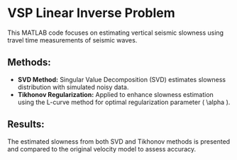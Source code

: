 # VSP Linear Inverse Problem  

This MATLAB code focuses on estimating vertical seismic slowness using travel time measurements of seismic waves. 

## Methods:  
 
- **SVD Method:** Singular Value Decomposition (SVD) estimates slowness distribution with simulated noisy data.  
- **Tikhonov Regularization:** Applied to enhance slowness estimation using the L-curve method for optimal regularization parameter \( \alpha \).  

## Results:  

The estimated slowness from both SVD and Tikhonov methods is presented and compared to the original velocity model to assess accuracy.  
